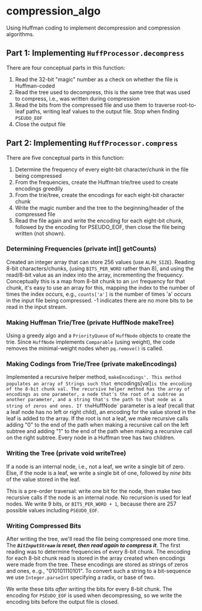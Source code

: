 # compression_algo
Using Huffman coding to implement decompression and compression algorithms. 

## Part 1: Implementing `HuffProcessor.decompress`

There are four conceptual parts in this function:
1. Read the 32-bit "magic" number as a check on whether the file is Huffman-coded 
2. Read the tree used to decompress, this is the same tree that was used to compress, i.e., was written during compression 
3. Read the bits from the compressed file and use them to traverse root-to-leaf paths, writing leaf values to the output file. Stop when finding `PSEUDO_EOF` 
4. Close the output file

## Part 2: Implementing `HuffProcessor.compress`

There are five conceptual parts in this function:
1. Determine the frequency of every eight-bit character/chunk in the file being compressed 
2. From the frequencies, create the Huffman trie/tree used to create encodings greedily 
3. From the trie/tree, create the encodings for each eight-bit character chunk 
4. Write the magic number and the tree to the beginning/header of the compressed file 
5. Read the file again and write the encoding for each eight-bit chunk, followed by the encoding for PSEUDO_EOF, then close the file being written (not shown).

### Determining Frequencies (private int[] getCounts)

Created an integer array that can store 256 values (use `ALPH_SIZE`). Reading 8-bit characters/chunks, (using `BITS_PER_WORD` rather than 8), and using the read/8-bit value as an index into the array, incrementing the frequency. Conceptually this is a map from 8-bit chunk to an `int` frequency for that chunk, it's easy to use an array for this, mapping the index to the number of times the index occurs, e.g., `counts['a']` is the number of times 'a' occurs in the input file being compressed. -1 indicates there are no more bits to be read in the input stream.

### Making Huffman Trie/Tree (private HuffNode makeTree)

Using a greedy algo and a `PriorityQueue` of `HuffNode` objects to create the trie. Since `HuffNode` implements `Comparable` (using weight), the code removes the minimal-weight nodes when `pq.remove()` is called.

### Making Codings from Trie/Tree (private makeEncodings)

Implemented a recursive helper method, `makeEncodings'. This method populates an array of Strings such that `encodings[val]` is the encoding of the 8-bit chunk val. The recursive helper method has the array of encodings as one parameter, a node that's the root of a subtree as another parameter, and a string that's the path to that node as a string of zeros and ones. If the `HuffNode` parameter is a leaf (recall that a leaf node has no left or right child), an encoding for the value stored in the leaf is added to the array. If the root is not a leaf, we make recursive calls adding "0" to the end of the path when making a recursive call on the left subtree and adding "1" to the end of the path when making a recursive call on the right subtree. Every node in a Huffman tree has two children. 

### Writing the Tree (private void writeTree)

If a node is an internal node, i.e., not a leaf, we write a single bit of zero. Else, if the node is a leaf, we write a single bit of one, followed by _nine bits_ of the value stored in the leaf.  

This is a pre-order traversal: write one bit for the node, then make two recursive calls if the node is an internal node. No recursion is used for leaf nodes. We write 9 bits, or `BITS_PER_WORD + 1`, because there are 257 possible values including `PSEUDO_EOF`.

### Writing Compressed Bits

After writing the tree, we'll read the file being compressed one more time. The ***`BitInputStream` is reset, then read again to compress it***. The first reading was to determine frequencies of every 8-bit chunk. The encoding for each 8-bit chunk read is stored in the array created when encodings were made from the tree. These encodings are stored as strings of zeros and ones, e..g., "010101110101". To convert such a string to a bit-sequence we use `Integer.parseInt` specifying a radix, or base of two. 

We write these bits _after_ writing the bits for every 8-bit chunk. The encoding for `PSEUDO_EOF` is used when decompressing, so we write the encoding bits before the output file is closed.

